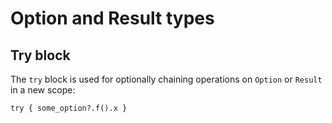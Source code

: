 # Option and Result types

## Try block

The `try` block is used for optionally chaining operations on `Option` or `Result` in a new scope:

```ds
try { some_option?.f().x }
```